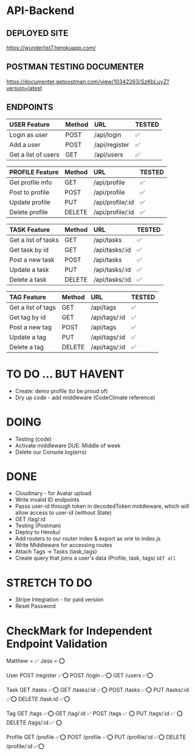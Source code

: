 # API-Backend

## DEPLOYED SITE

https://wunderlist7.herokuapp.com/

## POSTMAN TESTING DOCUMENTER

https://documenter.getpostman.com/view/10342263/SzKbLuyZ?version=latest

## ENDPOINTS

| USER Feature        | Method | URL           | TESTED |
| :------------------ | :----- | :------------ | :----- |
| Login as user       | POST   | /api/login    | ✅     |
| Add a user          | POST   | /api/register | ✅     |
| Get a list of users | GET    | /api/users    | ✅     |

| PROFILE Feature  | Method | URL              | TESTED |
| :--------------- | :----- | :--------------- | :----- |
| Get profile info | GET    | /api/profile     | ✅     |
| Post to profile  | POST   | /api/profile     | ✅     |
| Update profile   | PUT    | /api/profile/:id | ✅     |
| Delete profile   | DELETE | /api/profile/:id | ✅     |

| TASK Feature        | Method | URL            | TESTED |
| :------------------ | :----- | :------------- | :----- |
| Get a list of tasks | GET    | /api/tasks     | ✅     |
| Get task by id      | GET    | /api/tasks/:id | ✅     |
| Post a new task     | POST   | /api/tasks     | ✅     |
| Update a task       | PUT    | /api/tasks/:id | ✅     |
| Delete a task       | DELETE | /api/tasks/:id | ✅     |

| TAG Feature        | Method | URL           | TESTED |
| :----------------- | :----- | :------------ | :----- |
| Get a list of tags | GET    | /api/tags     | ✅     |
| Get tag by id      | GET    | /api/tags/:id | ✅     |
| Post a new tag     | POST   | /api/tags     | ✅     |
| Update a tag       | PUT    | /api/tags/:id | ✅     |
| Delete a tag       | DELETE | /api/tags/:id | ✅     |

# TO DO ... BUT HAVENT

- Create: demo profile (to be proud of)
- Dry up code - add middleware (CodeClimate reference)

# DOING

- Testing (code)
- Activate middleware DUE: Middle of week
- Delete our Console.log(errs)

# DONE

- Cloudinary - for Avatar upload
- Write invalid ID endpoints
- Passs user-id through token in decodedToken middleware, which will allow access to user-id (without State)
- GET /tag/:id
- Testing (Postman)
- Deploy to Heroku!
- Add routers to our router index & export as one to index.js
- Write Middleware for accessing routes
- Attach Tags -> Tasks (task_tags)
- Create query that joins a user's data (Profile, task, tags) `GET all`

# STRETCH TO DO

- Stripe Integration - for paid version
- Reset Password

# CheckMark for Independent Endpoint Validation

Matthew = ✅
Jess = ⭕

User
POST /register ✅⭕
POST /login ✅⭕
GET /users ✅⭕

Task
GET /tasks ✅⭕
GET /tasks/:id ✅⭕
POST /tasks ✅⭕
PUT /tasks/:id ✅⭕
DELETE /task:id ✅⭕

Tag
GET /tags ✅⭕
GET /tag/:id ✅
POST /tags ✅ ⭕
PUT /tags/:id ✅ ⭕
DELETE /tags/:id ✅ ⭕

Profile
GET /profile ✅⭕
POST /profile ✅⭕
PUT /profile/:id ✅⭕
DELETE /profile/:id ✅⭕
